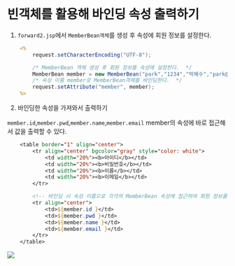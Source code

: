# 빈객체를 활용해 바인딩 속성 출력하기

1. `forward2.jsp`에서 `MemberBean객체`를 생성 후 속성에 회원 정보를 설정한다. 

```jsp
    <%
        request.setCharacterEncoding("UTF-8");

        /* MemberBean 객체 생성 후 회원 정보를 속성에 설정한다.  */
        MemberBean member = new MemberBean("park","1234","박혜수","park@admin.com");
        /* 속성 이름 member로 MemberBean객체를 바인딩한다.  */
        request.setAttribute("member", member);
    %>
```

2. 바인딩한 속성을 가져와서 출력하기

`member.id`,`member.pwd`,`member.name`,`member.email` member의 속성에 바로 접근해서 값을 출력할 수 있다.
```jsp
	<table border="1" align="center">
		<tr align="center" bgcolor="gray" style="color: white">
			<td width="20%"><b>아이디</b></td>
			<td width="20%"><b>비밀번호</b></td>
			<td width="20%"><b>이름</b></td>
			<td width="20%"><b>이메일</b></td>
		</tr>

		<!-- 바인딩 시 속성 이름으로 각각의 MemberBean 속성에 접근하여 회원 정보를 출력한다.  -->		
		<tr align="center">
			<td>${member.id }</td>
			<td>${member.pwd }</td>
			<td>${member.name }</td>
			<td>${member.email }</td>
		</tr>
	</table>
```

<img src ="https://user-images.githubusercontent.com/69107255/107856660-f8863380-6e6c-11eb-951e-d00936d75960.png"> 